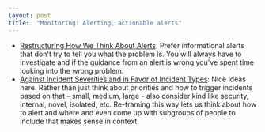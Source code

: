 ```yaml
---
layout: post
title:  "Monitoring: Alerting, actionable alerts"
---
```


* [Restructuring How We Think About Alerts](https://www.honeycomb.io/blog/restructuring-how-we-think-about-alerts): Prefer informational alerts that don't try to tell you what the problem is. You will always have to investigate and if the guidance from an alert is wrong you've spent time looking into the wrong problem.
* [Against Incident Severities and in Favor of Incident Types](https://www.honeycomb.io/blog/against-incident-severities-favor-incident-types): Nice ideas here. Rather than just think about priorities and how to trigger incidents based on that - small, medium, large - also consider kind like security, internal, novel, isolated, etc. Re-framing this way lets us think about how to alert and where and even come up with subgroups of people to include that makes sense in context.